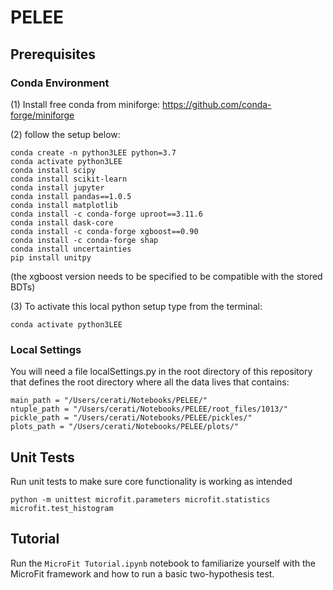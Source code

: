 # PELEE
## Prerequisites
### Conda Environment
(1) Install free conda from miniforge: https://github.com/conda-forge/miniforge

(2) follow the setup below:

```
conda create -n python3LEE python=3.7
conda activate python3LEE
conda install scipy
conda install scikit-learn
conda install jupyter
conda install pandas==1.0.5
conda install matplotlib
conda install -c conda-forge uproot==3.11.6
conda install dask-core
conda install -c conda-forge xgboost==0.90
conda install -c conda-forge shap
conda install uncertainties
pip install unitpy
```
(the xgboost version needs to be specified to be compatible with the stored BDTs)

(3) To activate this local python setup type from the terminal:

```
conda activate python3LEE
```

### Local Settings
 You will need a file localSettings.py in the root directory of this repository that defines the root directory where all the data lives that contains:
```
main_path = "/Users/cerati/Notebooks/PELEE/"
ntuple_path = "/Users/cerati/Notebooks/PELEE/root_files/1013/"
pickle_path = "/Users/cerati/Notebooks/PELEE/pickles/"
plots_path = "/Users/cerati/Notebooks/PELEE/plots/"
```

## Unit Tests
Run unit tests to make sure core functionality is working as intended
```
python -m unittest microfit.parameters microfit.statistics microfit.test_histogram
```

## Tutorial
Run the `MicroFit Tutorial.ipynb` notebook to familiarize yourself with the MicroFit framework and how to run a basic two-hypothesis test.
